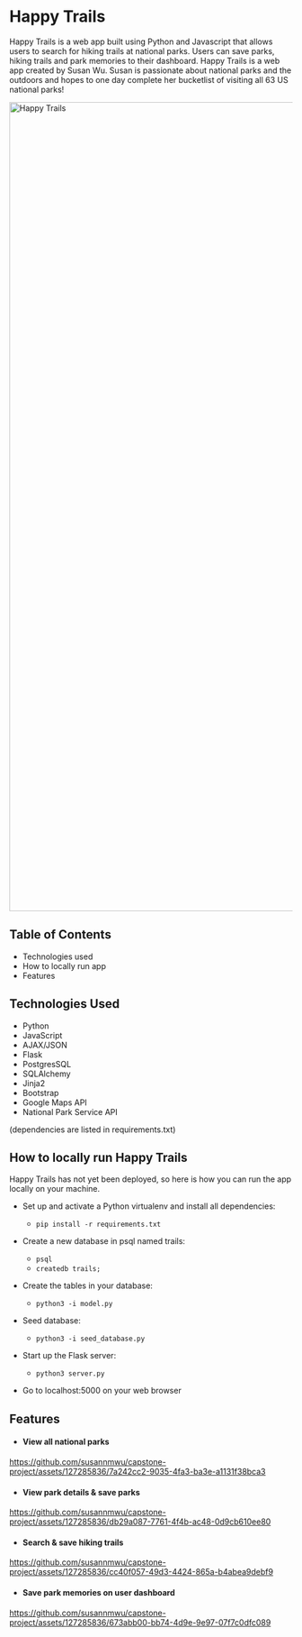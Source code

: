 # Happy Trails

Happy Trails is a web app built using Python and Javascript that allows users to search for hiking trails at national parks. 
Users can save parks, hiking trails and park memories to their dashboard. Happy Trails is a web app created by Susan Wu. Susan is passionate about national parks and the outdoors and hopes to one day complete her bucketlist of visiting all 63 US national parks!


<img width="1436" alt="Happy Trails" src="https://github.com/susannmwu/capstone-project/assets/127285836/384f9f43-d65f-46ce-9d37-a9bdcb65792a">



## Table of Contents

- Technologies used
- How to locally run app
- Features

## Technologies Used

- Python
- JavaScript
- AJAX/JSON
- Flask
- PostgresSQL
- SQLAlchemy
- Jinja2
- Bootstrap
- Google Maps API
- National Park Service API

(dependencies are listed in requirements.txt)

## How to locally run Happy Trails

Happy Trails has not yet been deployed, so here is how you can run the app locally on your machine.

- Set up and activate a Python virtualenv and install all dependencies:
  - `pip install -r requirements.txt`
  
- Create a new database in psql named trails:
  - `psql`
  - `createdb trails;`

- Create the tables in your database:
  - `python3 -i model.py`

- Seed database:
  - `python3 -i seed_database.py`

- Start up the Flask server:
  - `python3 server.py`

- Go to localhost:5000 on your web browser

## Features
- #### View all national parks


https://github.com/susannmwu/capstone-project/assets/127285836/7a242cc2-9035-4fa3-ba3e-a1131f38bca3




- #### View park details & save parks


https://github.com/susannmwu/capstone-project/assets/127285836/db29a087-7761-4f4b-ac48-0d9cb610ee80


- #### Search & save hiking trails


https://github.com/susannmwu/capstone-project/assets/127285836/cc40f057-49d3-4424-865a-b4abea9debf9


- #### Save park memories on user dashboard

https://github.com/susannmwu/capstone-project/assets/127285836/673abb00-bb74-4d9e-9e97-07f7c0dfc089






